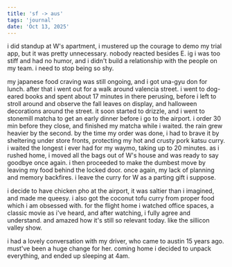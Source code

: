 ```yaml
---
title: 'sf -> aus'
tags: 'journal'
date: 'Oct 13, 2025'
---
```


i did standup at W's apartment, i mustered up the courage to demo my trial app, but it was pretty unnecessary. nobody reacted besides E. ig i was too stiff and had no humor, and i didn't build a relationship with the people on my team. i need to stop being so shy.

my japanese food craving was still ongoing, and i got una-gyu don for lunch. after that i went out for a walk around valencia street. i went to dog-eared books and spent about 17 minutes in there perusing, before i left to stroll around and observe the fall leaves on display, and halloween decorations around the street. it soon started to drizzle, and i went to stonemill matcha to get an early dinner before i go to the airport. i order 30 min before they close, and finished my matcha while i waited. the rain grew heavier by the second. by the time my order was done, i had to brave it by sheltering under store fronts, protecting my hot and crusty pork katsu curry. i waited the longest i ever had for my waymo, taking up to 20 minutes. as i rushed home, i moved all the bags out of W's house and was ready to say goodbye once again. i then proceeded to make the dumbest move by leaving my food behind the locked door. once again, my lack of planning and memory backfires. i leave the curry for W as a parting gift i suppose.

i decide to have chicken pho at the airport, it was saltier than i imagined, and made me queesy. i also got the coconut tofu curry from proper food which i am obsessed with. for the flight home i watched office spaces, a classic movie as i've heard, and after watching, i fully agree and understand. and amazed how it's still so relevant today. like the sillicon valley show.

i had a lovely conversation with my driver, who came to austin 15 years ago. must've been a huge change for her. coming home i decided to unpack everything, and ended up sleeping at 4am.